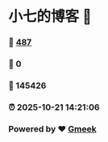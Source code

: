 # 小七的博客 :link:  
### :page_facing_up: [487](/tag.html) 
### :speech_balloon: 0 
### :hibiscus: 145426 
### :alarm_clock: 2025-10-21 14:21:06 
### Powered by :heart: [Gmeek](https://github.com/Meekdai/Gmeek)
